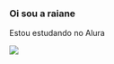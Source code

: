 ### Oi sou a raiane

Estou estudando no Alura

![](https://media0.giphy.com/media/ICOgUNjpvO0PC/giphy.gif?cid=ecf05e47gtj4d8kkyoc9fu8d8sy8qy3q392i0jiuy7qtjfqp&ep=v1_gifs_search&rid=giphy.gif&ct=g)
